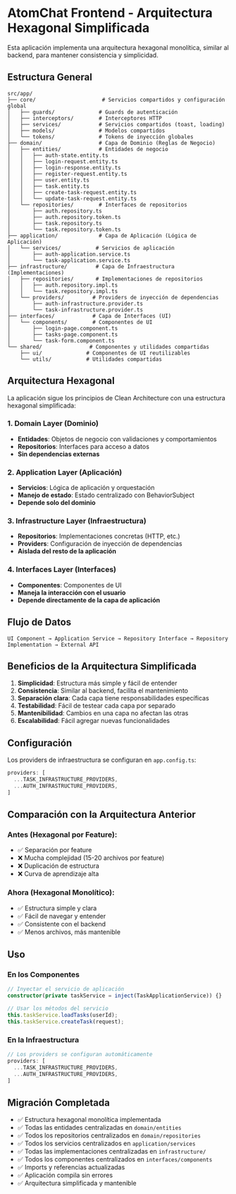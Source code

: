 # AtomChat Frontend - Arquitectura Hexagonal Simplificada

Esta aplicación implementa una arquitectura hexagonal monolítica, similar al backend, para mantener consistencia y simplicidad.

## Estructura General

```
src/app/
├── core/                     # Servicios compartidos y configuración global
│   ├── guards/              # Guards de autenticación
│   ├── interceptors/        # Interceptores HTTP
│   ├── services/            # Servicios compartidos (toast, loading)
│   ├── models/              # Modelos compartidos
│   └── tokens/              # Tokens de inyección globales
├── domain/                  # Capa de Dominio (Reglas de Negocio)
│   ├── entities/            # Entidades de negocio
│   │   ├── auth-state.entity.ts
│   │   ├── login-request.entity.ts
│   │   ├── login-response.entity.ts
│   │   ├── register-request.entity.ts
│   │   ├── user.entity.ts
│   │   ├── task.entity.ts
│   │   ├── create-task-request.entity.ts
│   │   └── update-task-request.entity.ts
│   └── repositories/        # Interfaces de repositorios
│       ├── auth.repository.ts
│       ├── auth.repository.token.ts
│       ├── task.repository.ts
│       └── task.repository.token.ts
├── application/             # Capa de Aplicación (Lógica de Aplicación)
│   └── services/           # Servicios de aplicación
│       ├── auth-application.service.ts
│       └── task-application.service.ts
├── infrastructure/         # Capa de Infraestructura (Implementaciones)
│   ├── repositories/       # Implementaciones de repositorios
│   │   ├── auth.repository.impl.ts
│   │   └── task.repository.impl.ts
│   └── providers/         # Providers de inyección de dependencias
│       ├── auth-infrastructure.provider.ts
│       └── task-infrastructure.provider.ts
├── interfaces/            # Capa de Interfaces (UI)
│   └── components/        # Componentes de UI
│       ├── login-page.component.ts
│       ├── tasks-page.component.ts
│       └── task-form.component.ts
└── shared/               # Componentes y utilidades compartidas
    ├── ui/              # Componentes de UI reutilizables
    └── utils/           # Utilidades compartidas
```

## Arquitectura Hexagonal

La aplicación sigue los principios de Clean Architecture con una estructura hexagonal simplificada:

### 1. **Domain Layer (Dominio)**
- **Entidades**: Objetos de negocio con validaciones y comportamientos
- **Repositorios**: Interfaces para acceso a datos
- **Sin dependencias externas**

### 2. **Application Layer (Aplicación)**
- **Servicios**: Lógica de aplicación y orquestación
- **Manejo de estado**: Estado centralizado con BehaviorSubject
- **Depende solo del dominio**

### 3. **Infrastructure Layer (Infraestructura)**
- **Repositorios**: Implementaciones concretas (HTTP, etc.)
- **Providers**: Configuración de inyección de dependencias
- **Aislada del resto de la aplicación**

### 4. **Interfaces Layer (Interfaces)**
- **Componentes**: Componentes de UI
- **Maneja la interacción con el usuario**
- **Depende directamente de la capa de aplicación**

## Flujo de Datos

```
UI Component → Application Service → Repository Interface → Repository Implementation → External API
```

## Beneficios de la Arquitectura Simplificada

1. **Simplicidad**: Estructura más simple y fácil de entender
2. **Consistencia**: Similar al backend, facilita el mantenimiento
3. **Separación clara**: Cada capa tiene responsabilidades específicas
4. **Testabilidad**: Fácil de testear cada capa por separado
5. **Mantenibilidad**: Cambios en una capa no afectan las otras
6. **Escalabilidad**: Fácil agregar nuevas funcionalidades

## Configuración

Los providers de infraestructura se configuran en `app.config.ts`:

```typescript
providers: [
  ...TASK_INFRASTRUCTURE_PROVIDERS,
  ...AUTH_INFRASTRUCTURE_PROVIDERS,
]
```

## Comparación con la Arquitectura Anterior

### Antes (Hexagonal por Feature):
- ✅ Separación por feature
- ❌ Mucha complejidad (15-20 archivos por feature)
- ❌ Duplicación de estructura
- ❌ Curva de aprendizaje alta

### Ahora (Hexagonal Monolítico):
- ✅ Estructura simple y clara
- ✅ Fácil de navegar y entender
- ✅ Consistente con el backend
- ✅ Menos archivos, más mantenible

## Uso

### En los Componentes
```typescript
// Inyectar el servicio de aplicación
constructor(private taskService = inject(TaskApplicationService)) {}

// Usar los métodos del servicio
this.taskService.loadTasks(userId);
this.taskService.createTask(request);
```

### En la Infraestructura
```typescript
// Los providers se configuran automáticamente
providers: [
  ...TASK_INFRASTRUCTURE_PROVIDERS,
  ...AUTH_INFRASTRUCTURE_PROVIDERS,
]
```

## Migración Completada

- ✅ Estructura hexagonal monolítica implementada
- ✅ Todas las entidades centralizadas en `domain/entities`
- ✅ Todos los repositorios centralizados en `domain/repositories`
- ✅ Todos los servicios centralizados en `application/services`
- ✅ Todas las implementaciones centralizadas en `infrastructure/`
- ✅ Todos los componentes centralizados en `interfaces/components`
- ✅ Imports y referencias actualizadas
- ✅ Aplicación compila sin errores
- ✅ Arquitectura simplificada y mantenible